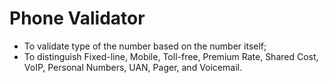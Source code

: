 # Phone Validator

- To validate type of the number based on the number itself; 
- To distinguish Fixed-line, Mobile, Toll-free, Premium Rate, Shared Cost, VoIP, Personal Numbers, UAN, Pager, and Voicemail. 
